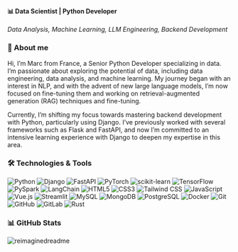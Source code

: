 #### 📊 Data Scientist | Python Developer
*Data Analysis, Machine Learning, LLM Engineering, Backend Development*

### 👋 About me
Hi, I’m Marc from France, a Senior Python Developer specializing in data. I’m passionate about exploring the potential of data, including data engineering, data analysis, and machine learning. My journey began with an interest in NLP, and with the advent of new large language models, I’m now focused on fine-tuning them and working on retrieval-augmented generation (RAG) techniques and fine-tuning.

Currently, I’m shifting my focus towards mastering backend development with Python, particularly using Django. I’ve previously worked with several frameworks such as Flask and FastAPI, and now I’m committed to an intensive learning experience with Django to deepen my expertise in this area.

### 🛠️ Technologies & Tools
![Python](https://img.shields.io/badge/-Python-3776AB?logo=python&logoColor=white)
![Django](https://img.shields.io/badge/-Django-092E20?style=flat&logo=django&logoColor=white)
![FastAPI](https://img.shields.io/badge/-FastAPI-009688?logo=fastapi&logoColor=white)
![PyTorch](https://img.shields.io/badge/-PyTorch-EE4C2C?logo=pytorch&logoColor=white)
![scikit-learn](https://img.shields.io/badge/-scikit--learn-F7931E?logo=scikit-learn&logoColor=white)
![TensorFlow](https://img.shields.io/badge/-TensorFlow-FF6F00?logo=tensorflow&logoColor=white)
![PySpark](https://img.shields.io/badge/-PySpark-E25A1C?logo=apache-spark&logoColor=white)
![LangChain](https://img.shields.io/badge/LangChain-000000?logoColor=white)
![HTML5](https://img.shields.io/badge/-HTML5-E34F26?logo=html5&logoColor=fff)
![CSS3](https://img.shields.io/badge/-CSS3-1572B6?logo=css3&logoColor=fff)
![Tailwind CSS](https://img.shields.io/badge/-Tailwind%20CSS-38B2AC?logo=tailwind-css&logoColor=white)
![JavaScript](https://img.shields.io/badge/-JavaScript-F7DF1E?logo=javascript&logoColor=000)
![Vue.js](https://img.shields.io/badge/-Vue.js-4FC08D?logo=vue.js&logoColor=white)
![Streamlit](https://img.shields.io/badge/-Streamlit-FF4B4B?logo=streamlit&logoColor=white)
![MySQL](https://img.shields.io/badge/-MySQL-4479A1?logo=mysql&logoColor=white)
![MongoDB](https://img.shields.io/badge/-MongoDB-47A248?logo=mongodb&logoColor=white)
![PostgreSQL](https://img.shields.io/badge/-PostgreSQL-4169E1?logo=postgresql&logoColor=white)
![Docker](https://img.shields.io/badge/-Docker-2496ED?logo=docker&logoColor=white)
![Git](https://img.shields.io/badge/-Git-F05032?logo=git&logoColor=white)
![GitHub](https://img.shields.io/badge/-GitHub-181717?logo=github&logoColor=white)
![GitLab](https://img.shields.io/badge/-GitLab-FCA121?logo=gitlab&logoColor=white)
![Rust](https://img.shields.io/badge/-Rust-000000?logo=rust&logoColor=white)



### 📊 GitHub Stats
<img src="https://myreadme.vercel.app/api/embed/marcgloaguen?panels=userstatistics,toprepositories,toplanguages,commitgraph" alt="reimaginedreadme" />
